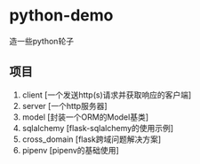 # python-demo
造一些python轮子

## 项目
1. client   [一个发送http(s)请求并获取响应的客户端]
2. server   [一个http服务器] 
3. model    [封装一个ORM的Model基类]
4. sqlalchemy [flask-sqlalchemy的使用示例]
5. cross_domain [flask跨域问题解决方案]
6. pipenv [pipenv的基础使用]